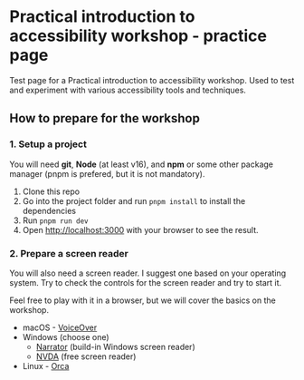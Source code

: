 # Practical introduction to accessibility workshop - practice page

Test page for a Practical introduction to accessibility workshop. Used to test and experiment with
various accessibility tools and techniques.

## How to prepare for the workshop

### 1. Setup a project

You will need **git**, **Node** (at least v16), and **npm** or some other package manager (pnpm is
prefered, but it is not mandatory).

1. Clone this repo
1. Go into the project folder and run `pnpm install` to install the dependencies
1. Run `pnpm run dev`
1. Open [http://localhost:3000](http://localhost:3000) with your browser to see the result.

### 2. Prepare a screen reader

You will also need a screen reader. I suggest one based on your operating system. Try to check the
controls for the screen reader and try to start it.

Feel free to play with it in a browser, but we will cover the basics on the workshop.

- macOS - [VoiceOver](https://dequeuniversity.com/screenreaders/voiceover-keyboard-shortcuts)
- Windows (choose one)
  - [Narrator](https://dequeuniversity.com/screenreaders/narrator-keyboard-shortcuts) (build-in Windows screen reader)
  - [NVDA](https://dequeuniversity.com/screenreaders/nvda-keyboard-shortcuts) (free screen reader)
- Linux - [Orca](https://help.gnome.org/users/orca/stable/)
